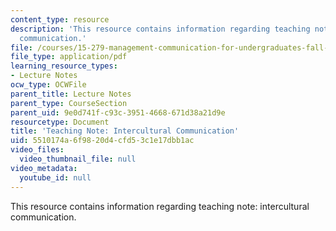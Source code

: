 ```yaml
---
content_type: resource
description: 'This resource contains information regarding teaching note: intercultural
  communication.'
file: /courses/15-279-management-communication-for-undergraduates-fall-2012/5510174a6f9820d4cfd53c1e17dbb1ac_MIT15_279F12_intcltrlComm.pdf
file_type: application/pdf
learning_resource_types:
- Lecture Notes
ocw_type: OCWFile
parent_title: Lecture Notes
parent_type: CourseSection
parent_uid: 9e0d741f-c93c-3951-4668-671d38a21d9e
resourcetype: Document
title: 'Teaching Note: Intercultural Communication'
uid: 5510174a-6f98-20d4-cfd5-3c1e17dbb1ac
video_files:
  video_thumbnail_file: null
video_metadata:
  youtube_id: null
---
```

This resource contains information regarding teaching note: intercultural communication.

